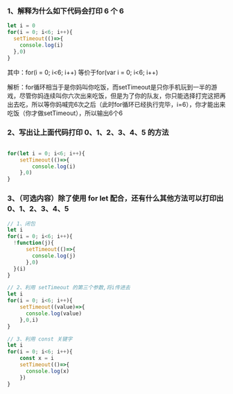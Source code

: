 ### 1、解释为什么如下代码会打印 6 个 6
```javascript
let i = 0
for(i = 0; i<6; i++){
  setTimeout(()=>{
    console.log(i)
  },0)
}
```
其中：for(i = 0; i<6; i++) 等价于for(var i = 0; i<6; i++)

解析：for循环相当于是你妈叫你吃饭，而setTimeout是只你手机玩到一半的游戏，尽管你妈连续叫你六次出来吃饭，但是为了你的队友，你只能选择打完这把再出去吃，所以等你妈喊完6次之后（此时for循环已经执行完毕，i=6），你才能出来吃饭（你才做setTimeout），所以输出6个6



### 2、写出让上面代码打印 0、1、2、3、4、5 的方法
```javascript

for(let i = 0; i<6; i++){
    setTimeout(()=>{
        console.log(i)
    },0)
}
```

### 3、（可选内容）除了使用 for let 配合，还有什么其他方法可以打印出 0、1、2、3、4、5
```javascript
// 1、闭包
let i 
for(i = 0; i<6; i++){
  !function(j){
      setTimeout(()=>{
        console.log(j)
      },0)
  }(i)
}

// 2、利用 setTimeout 的第三个参数,将i传进去
let i
for(i = 0; i<6; i++){
    setTimeout((value)=>{
      console.log(value)
    },0,i)
}

// 3、利用 const 关键字
let i
for(i = 0; i<6; i++){
    const x = i
    setTimeout(()=>{
      console.log(x)
    })
}
```